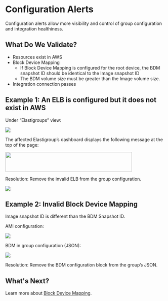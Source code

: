 # Configuration Alerts

Configuration alerts allow more visibility and control of group configuration and integration healthiness.

## What Do We Validate?

- Resources exist in AWS
- Block Device Mapping
  - If Block Device Mapping is configured for the root device, the BDM snapshot ID should be identical to the Image snapshot ID
  - The BDM volume size must be greater than the Image volume size.
- Integration connection passes

## Example 1: An ELB is configured but it does not exist in AWS

Under “Elastigroups” view:

<img src="/elastigroup/_media/corefeatures-config-alerts-01.png" />

The affected Elastigroup’s dashboard displays the following message at the top of the page:

<img src="/elastigroup/_media/corefeatures-config-alerts-02.png" width="400" height="62" />

Resolution: Remove the invalid ELB from the group configuration.

<img src="/elastigroup/_media/corefeatures-config-alerts-03.png" />

## Example 2: Invalid Block Device Mapping

Image snapshot ID is different than the BDM Snapshot ID.

AMI configuration:

<img src="/elastigroup/_media/corefeatures-config-alerts-04.png" />

BDM in group configuration (JSON):

<img src="/elastigroup/_media/corefeatures-config-alerts-05.png" />

Resolution: Remove the BDM configuration block from the group’s JSON.

## What's Next?

Learn more about [Block Device Mapping](elastigroup/features/compute/block-device-mapping.md).
